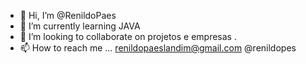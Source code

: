 - 👋 Hi, I’m @RenildoPaes
 - 🌱 I’m currently learning  JAVA 
- 💞️ I’m looking to collaborate on projetos e empresas .
- 📫 How to reach me ...
renildopaeslandim@gmail.com
@renildopes
<!---
RenildoPaes/RenildoPaes is a ✨ special ✨ repository because its `README.md` (this file) appears on your GitHub profile.
You can click the Preview link to take a look at your changes.
--->
